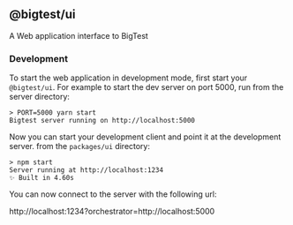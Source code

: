 ## @bigtest/ui

A Web application interface to BigTest

### Development

To start the web application in development mode, first start your `@bigtest/ui`. For example to start the dev server on port 5000, run from the server directory:

``` shell
> PORT=5000 yarn start
Bigtest server running on http://localhost:5000
```

Now you can start your development client and point it at the development server. from the `packages/ui` directory:

```
> npm start
Server running at http://localhost:1234
✨ Built in 4.60s
```

You can now connect to the server with the following url:

http://localhost:1234?orchestrator=http://localhost:5000
